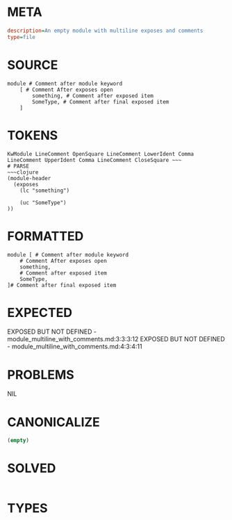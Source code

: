 # META
~~~ini
description=An empty module with multiline exposes and comments
type=file
~~~
# SOURCE
~~~roc
module # Comment after module keyword
	[ # Comment After exposes open
		something, # Comment after exposed item
		SomeType, # Comment after final exposed item
	]
~~~
# TOKENS
~~~text
KwModule LineComment OpenSquare LineComment LowerIdent Comma LineComment UpperIdent Comma LineComment CloseSquare ~~~
# PARSE
~~~clojure
(module-header
  (exposes
    (lc "something")

    (uc "SomeType")
))
~~~
# FORMATTED
~~~roc
module [ # Comment after module keyword
	# Comment After exposes open
	something,
	# Comment after exposed item
	SomeType,
]# Comment after final exposed item
~~~
# EXPECTED
EXPOSED BUT NOT DEFINED - module_multiline_with_comments.md:3:3:3:12
EXPOSED BUT NOT DEFINED - module_multiline_with_comments.md:4:3:4:11
# PROBLEMS
NIL
# CANONICALIZE
~~~clojure
(empty)
~~~
# SOLVED
~~~clojure
~~~
# TYPES
~~~roc
~~~
